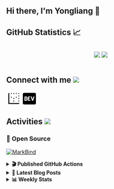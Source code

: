 ## Hi there, I'm Yongliang 👋 

## GitHub Statistics :chart_with_upwards_trend:
<div align="center">
<div style="display: flex; align-items: center; justify-content: center;">

[![](https://github-readme-stats.vercel.app/api?username=tlylt&show_icons=true&theme=tokyonight&hide_border=true&locale=en)](https://github.com/tlylt)
[![](https://github-readme-streak-stats.herokuapp.com/?user=tlylt&theme=tokyonight&hide_border=true)](https://github.com/tlylt)
</div>
</div>

## Connect with me <img src="https://media.giphy.com/media/2wh5K5yE3ulp3xgYcG/giphy-downsized.gif" width="30">

<a href="https://www.yongliangliu.com/" target="_blank"><img align="center" src="static/site-icon.png" alt="yongliangliu.com" height="40" width="40" /></a>
<a href="https://dev.to/tlylt" target="_blank"><img align="center" src="static/dev-badge.svg" alt="dev.to/tlylt" height="35" width="35" /></a>

## Activities <img src="https://media.giphy.com/media/WUlplcMpOCEmTGBtBW/giphy.gif" width="30">

### 🔭 Open Source

[![MarkBind](https://github-readme-stats.vercel.app/api/pin/?username=markbind&repo=markbind)](https://github.com/MarkBind/markbind)

<details>
<summary> <b>🎬 Published GitHub Actions </b> </summary>

[![install-graphviz](https://github-readme-stats.vercel.app/api/pin/?username=tlylt&repo=install-graphviz)](https://github.com/tlylt/install-graphviz)

[![reposense-action](https://github-readme-stats.vercel.app/api/pin/?username=tlylt&repo=reposense-action)](https://github.com/tlylt/reposense-action)

[![markbin-action](https://github-readme-stats.vercel.app/api/pin/?username=markbind&repo=markbind-action)](https://github.com/MarkBind/markbind-action)

</details>

<details>
<summary> <b>📕 Latest Blog Posts</b> </summary>

<!-- BLOG-POST-LIST:START -->
- [Open Source Software &lpar;OSS&rpar; Developer Journey](https://www.yongliangliu.com/blog/oss-dev-logs/)
- [Crossing abstraction barrier between parent and child class](https://www.yongliangliu.com/blog/cross-abstraction-barrier-between-parent-child/)
- [Intermediate GitHub CI Workflow Walk Through](https://www.yongliangliu.com/blog/intermediate-github-ci-workflow-walk-through/)
- [RooFind](https://www.yongliangliu.com/blog/roofind/)
- [Prove that the problem of determining whether a graph is connected is evasive](https://www.yongliangliu.com/blog/prove-graph-check-connected-evasive/)
<!-- BLOG-POST-LIST:END -->

</details>

<details>
<summary> <b>📊 Weekly Stats</b> </summary>

<!--START_SECTION:waka-->
![Code Time](http://img.shields.io/badge/Code%20Time-484%20hrs%2021%20mins-blue)

**🐱 My GitHub Data** 

> 🏆 3,922 Contributions in the Year 2022
 > 
> 📦 299.0 kB Used in GitHub's Storage 
 > 
> 🚫 Not Opted to Hire
 > 
> 📜 123 Public Repositories 
 > 
> 🔑 23 Private Repositories  
 > 
**I'm an Early 🐤** 

```text
🌞 Morning    370 commits    ██████░░░░░░░░░░░░░░░░░░░   26.04% 
🌆 Daytime    408 commits    ███████░░░░░░░░░░░░░░░░░░   28.71% 
🌃 Evening    523 commits    █████████░░░░░░░░░░░░░░░░   36.81% 
🌙 Night      120 commits    ██░░░░░░░░░░░░░░░░░░░░░░░   8.44%

```
📅 **I'm Most Productive on Friday** 

```text
Monday       184 commits    ███░░░░░░░░░░░░░░░░░░░░░░   12.95% 
Tuesday      140 commits    ██░░░░░░░░░░░░░░░░░░░░░░░   9.85% 
Wednesday    222 commits    ████░░░░░░░░░░░░░░░░░░░░░   15.62% 
Thursday     216 commits    ███░░░░░░░░░░░░░░░░░░░░░░   15.2% 
Friday       270 commits    ████░░░░░░░░░░░░░░░░░░░░░   19.0% 
Saturday     184 commits    ███░░░░░░░░░░░░░░░░░░░░░░   12.95% 
Sunday       205 commits    ███░░░░░░░░░░░░░░░░░░░░░░   14.43%

```


📊 **This Week I Spent My Time On** 

```text
⌚︎ Time Zone: Asia/Singapore

💬 Programming Languages: 
JavaScript               3 hrs 35 mins       █████████░░░░░░░░░░░░░░░░   35.93% 
TypeScript               3 hrs               ███████░░░░░░░░░░░░░░░░░░   30.14% 
YAML                     1 hr 6 mins         ██░░░░░░░░░░░░░░░░░░░░░░░   11.14% 
Markdown                 41 mins             █░░░░░░░░░░░░░░░░░░░░░░░░   6.88% 
JSON                     36 mins             █░░░░░░░░░░░░░░░░░░░░░░░░   6.06%

```


 Last Updated on 19/09/2022 00:46:22 UTC
<!--END_SECTION:waka-->

</details>
